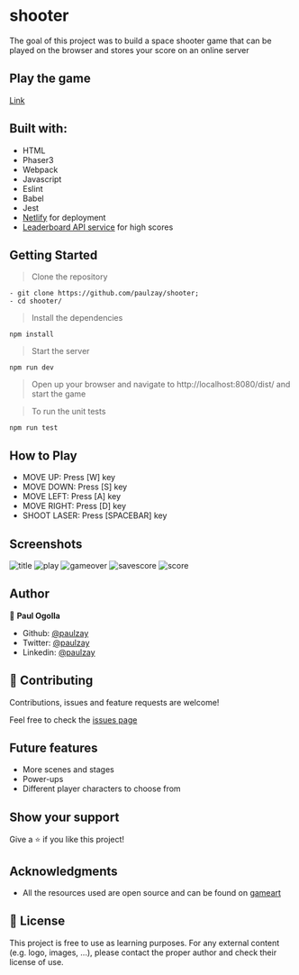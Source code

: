 # shooter

The goal of this project was to build a space shooter game that can be played on the browser and stores your score on an online server

## Play the game
[Link](https://sharp-brown-955c3d.netlify.app/)

## Built with:

*   HTML 
*   Phaser3
*   Webpack
*   Javascript
*   Eslint
*   Babel
*   Jest
*   [Netlify](https://www.netlify.com/) for deployment
*   [Leaderboard API service](https://www.notion.so/Leaderboard-API-service-24c0c3c116974ac49488d4eb0267ade3) for high scores

## Getting Started

>Clone the repository
```
- git clone https://github.com/paulzay/shooter;
- cd shooter/
```
>Install the dependencies
```
npm install
```
>Start the server
```
npm run dev
```
> Open up your browser and navigate to http://localhost:8080/dist/ and start the game

>To run the unit tests
```
npm run test
```
## How to Play
+ MOVE UP: Press [W] key
+ MOVE DOWN: Press [S] key
+ MOVE LEFT: Press [A] key
+ MOVE RIGHT: Press [D] key
+ SHOOT LASER: Press [SPACEBAR] key

## Screenshots
![title](https://user-images.githubusercontent.com/29974825/99401584-66b46c00-28f9-11eb-8ef7-ac340e4e0e96.png)
![play](https://user-images.githubusercontent.com/29974825/99402200-25708c00-28fa-11eb-8e75-2b884b787360.png)
![gameover](https://user-images.githubusercontent.com/29974825/99401520-53a19c00-28f9-11eb-83ea-a07cdff5855c.png)
![savescore](https://user-images.githubusercontent.com/29974825/99401535-5a301380-28f9-11eb-9441-7f55129072e7.png)
![score](https://user-images.githubusercontent.com/29974825/99401539-5bf9d700-28f9-11eb-9d13-1bd92492e345.png)

## Author

👤 **Paul Ogolla**

- Github: [@paulzay](https://github.com/paulzay)
- Twitter: [@paulzay](https://twitter.com/_paulzay_)
- Linkedin: [@paulzay](https://linkedin.com/in/paulogolla)

## 🤝 Contributing

Contributions, issues and feature requests are welcome!

Feel free to check the [issues page](https://github.com/paulzay/shooter/issues)

## Future features
- More scenes and stages
- Power-ups
- Different player characters to choose from

## Show your support

Give a ⭐️ if you like this project!

## Acknowledgments

- All the resources used are open source and can be found on [gameart](https://gameart.org/)

## 📝 License

This project is free to use as learning purposes. For any external content (e.g. logo, images, ...), please contact the proper author and check their license of use.
